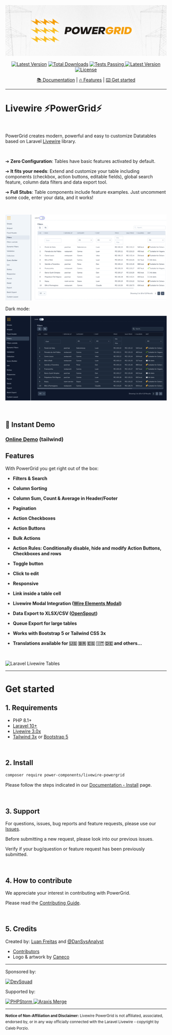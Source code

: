 <div align="center">
	<p><img src="art/header.jpg" alt="PowerGrid Logo"></p>
    <p align="center">
        <a href="https://packagist.org/packages/power-components/livewire-powergrid"><img alt="Latest Version" src="https://img.shields.io/static/v1?label=laravel&message=%E2%89%A510.0&color=0078BE&logo=laravel&style=flat-square"></a>
        <a href="https://packagist.org/packages/power-components/livewire-powergrid"><img alt="Total Downloads" src="https://img.shields.io/packagist/dt/power-components/livewire-powergrid"></a>
        <a href="https://github.com/Power-Components/livewire-powergrid/actions">
            <img alt="Tests Passing" src="https://github.com/Power-Components/livewire-powergrid/workflows/Powergrid%20Tests/badge.svg" />
        </a>
        <a href="https://packagist.org/packages/power-components/livewire-powergrid"><img alt="Latest Version" src="https://img.shields.io/packagist/v/power-components/livewire-powergrid"></a>
        <a href="https://packagist.org/packages/power-components/livewire-powergrid"><img alt="License" src="https://img.shields.io/packagist/l/power-components/livewire-powergrid"></a>
    </p>
    <a href="https://livewire-powergrid.com" target="_blank">📚 Documentation</a> |
    <a href="#features">🔥 Features</a> |
    <a href="#get-started">⌨️ Get started</a>
</div>

------

# Livewire ⚡PowerGrid⚡

<br/>

PowerGrid creates modern, powerful and easy to customize Datatables based on Laravel [Livewire](https://laravel-livewire.com) library.

<br/>

➔  **Zero Configuration**: Tables have basic features activated by default.

➔  **It fits your needs**: Extend and customize your table including components (checkbox, action buttons, editable fields), global search feature, column data filters and data export tool.

➔  **Full Stubs**: Table components include feature examples. Just uncomment some code, enter your data, and it works!

<br/>

<p>
    <img src="art/screenshot_light.png" alt="PowerGrid Dark Screenshot">
</p>

Dark mode:
<p>
    <img src="art/screenshot_dark.png" alt="PowerGrid Dark Screenshot">
</p>

<br/>

## 🚀 Instant Demo

### [Online Demo](https://demo.livewire-powergrid.com) (tailwind)

## Features

With PowerGrid you get right out of the box:

- **Filters & Search**

- **Column Sorting**

- **Column Sum, Count & Average in Header/Footer**

- **Pagination**

- **Action Checkboxes**

- **Action Buttons**

- **Bulk Actions**

- **Action Rules: Conditionally disable, hide and modify Action Buttons, Checkboxes and rows**

- **Toggle button**

- **Click to edit**

- **Responsive**

- **Link inside a table cell**

- **Livewire Modal Integration ([Wire Elements Modal](https://github.com/wire-elements/modal))**

- **Data Export to XLSX/CSV ([OpenSpout](https://github.com/openspout/openspout))**

- **Queue Export for large tables**

- **Works with Bootstrap 5 or Tailwind CSS 3x**

- **Translations available for 🇺🇸 🇧🇷 🇪🇸 🇮🇹 🇩🇪 and others...**

<br/>

 ![Laravel Livewire Tables](https://github.com/Power-Components/powergrid-doc/blob/main/docs/_media/example.gif?raw=true)

------

# Get started

## 1. Requirements

- PHP 8.1+
- [Laravel 10+](https://laravel.com/docs/9.x/installation)
- [Livewire 3.0x](https://livewire.laravel.com)
- [Tailwind 3x](https://tailwindcss.com/docs/guides/laravel) or [Bootstrap 5](https://getbootstrap.com/docs/5.0/getting-started/introduction/)

<br/>

## 2. Install

```bash
composer require power-components/livewire-powergrid
```

Please follow the steps indicated in our [Documentation - Install](https://v4.livewire-powergrid.com/get-started/install.html) page.

<br/>

## 3. Support

For questions, issues, bug reports and feature requests, please use our [Issues](https://github.com/Power-Components/livewire-powergrid/issues).

Before submitting a new request, please look into our previous issues.

Verify if your bug/question or feature request has been previously submitted.

<br/>

## 4. How to contribute

We appreciate your interest in contributing with PowerGrid.

Please read the [Contributing Guide](https://github.com/Power-Components/livewire-powergrid/blob/main/CONTRIBUTING.md).

<br/>

## 5. Credits

Created by: [Luan Freitas](https://twitter.com/luanfreitasdev) and [@DanSysAnalyst](https://github.com/dansysanalyst)

- [Contributors](../../contributors)
- Logo & artwork by [Caneco](https://twitter.com/caneco)

<hr>

<p>Sponsored by:</p>
<p>
  <!--DevSquad-->
  <a href="https://devsquad.com" target="_blank">
    <img src="https://livewire-powergrid.com/assets/devsquad.a7795966.png" alt="DevSquad" height="undefined">
  </a>
</p>

<p></p>
<p></p>

<p>Supported by:</p>
<p>
  <!-- PHPStorm -->
  <a href="https://www.jetbrains.com/phpstorm/" target="_blank">
    <img src="https://livewire-powergrid.com/assets/phpstorm.686d5c70.png" alt="PHPStorm" height="32">
  </a>
  <!-- Araxis Merge -->
  <a href="https://www.araxis.com/merge/" target="_blank">
    <img src="https://livewire-powergrid.com/assets/araxis.c39292c6.png" alt="Araxis Merge" height="32">
  </a>
</p>

<hr>

<sup><b>Notice of Non-Affiliation and Disclaimer:</b> Livewire PowerGrid is not affiliated, associated, endorsed by, or in any way officially connected with the Laravel Livewire - copyright by Caleb Porzio.</sup>
